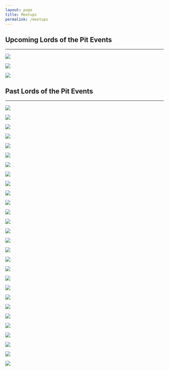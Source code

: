 ```yaml
---
layout: page
title: Meetups
permalink: /meetups
---
```


## Upcoming Lords of the Pit Events
---
![](/assets/images/2023/robocopclean.png)

![](/assets/images/2023/madisonoffensive2024v3.png)

![](/assets/images/2023/fabledtriplecrownclean2.png)

## Past Lords of the Pit Events
---
![](/assets/images/2023/hollyjollykos.png)

![](/assets/images/2023/fallbrawl62023.jpeg)

![](/assets/images/2022/christmaschaos2.jpg)

![](/assets/images/2022/fb5.png)

![](/assets/images/2022/hotterthanjuly.jpg)

![](/assets/images/2022/maraudershype2022-04-23.png)

![](/assets/images/2022/Screen_Shot_2022-01-28_at_3.59.12_PM.png)

![](/assets/images/2021/mauraders.png)

![](/assets/images/2021/commando.jpg)

![](/assets/images/2021/xmaschaos2021.png)

![](/assets/images/2021/fall-brawl-4.jpg)

![](/assets/images/2021/lords-haus-1.jpg)

![](/assets/images/2020/01/MTM.jpg)

![](/assets/images/2019/10/lotp_diehard.jpg)

![](/assets/images/2019/10/partyofthepitlords2019.jpg)

![](/assets/images/2019/10/andre3000.jpg)

![](/assets/images/2019/09/fallbrawl19.png)

![](/assets/images/2019/05/ospb2019final.jpg)

![](/assets/images/2019/09/CC2-1.jpg)

![](/assets/images/2019/04/SOLOCON.jpg)

![](/assets/images/2019/02/relicwar3-1.jpg)

![](/assets/images/2018/12/lotp_hackers.png)

![](/assets/images/2018/10/Ice-Storm-Social.jpg)

![](/assets/images/2018/11/IMG_1948.JPG)

![](/assets/images/2018/09/Fall_Brawl_10-20-18.jpg)

![](/assets/images/2018/08/players-ball-2.jpg)

![](/assets/images/2018/07/Rosemont_Rumble_2.png)

![](/assets/images/2021/ospb-17.jpg)
